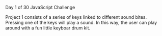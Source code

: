 Day 1 of 30 JavaScript Challenge

Project 1 consists of a series of keys linked to different sound bites. 
Pressing one of the keys will play a sound. In this way, the user can play around with a fun little keyboar drum kit.
